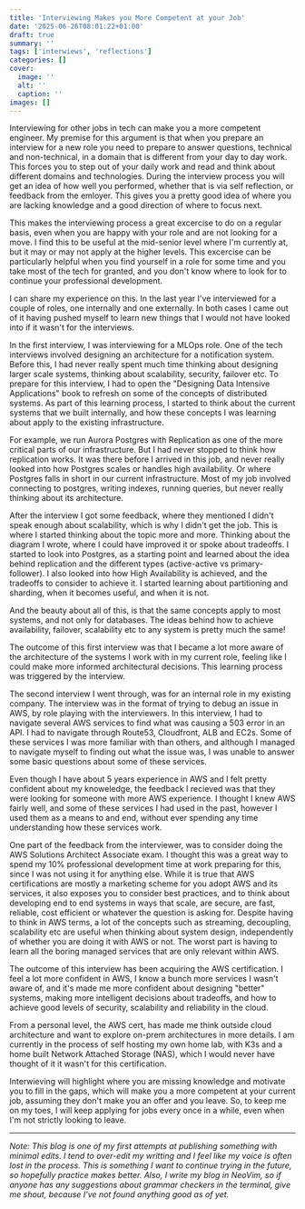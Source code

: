```yaml
---
title: 'Interviewing Makes you More Competent at your Job'
date: '2025-06-26T08:01:22+01:00'
draft: true 
summary: ''
tags: ['interwiews', 'reflections']
categories: []
cover:
  image: ''
  alt: ''
  caption: ''
images: []
---
```


Interviewing for other jobs in tech can make you a more competent engineer. My premise for this argument is that when you prepare an interview for a new role you need to prepare to answer questions, technical and non-technical, in a domain that is different from your day to day work. This forces you to step out of your daily work and read and think about different domains and technologies. During the interview process you will get an idea of how well you performed, whether that is via self reflection, or feedback from the emloyer. This gives you a pretty good idea of where you are lacking knowledge and a good direction of where to focus next.


This makes the interviewing process a great excercise to do on a regular basis, even when you are happy with your role and are not looking for a move. I find this to be useful at the mid-senior level where I'm currently at, but it may or may not apply at the higher levels. This excercise can be particularly helpful when you find yourself in a role for some time and you take most of the tech for granted, and you don't know where to look for to continue your professional development.

I can share my experience on this. In the last year I've interviewed for a couple of roles, one internally and one externally. In both cases I came out of it having pushed myself to learn new things that I would not have looked into if it wasn't for the interviews.

In the first interview, I was interviewing for a MLOps role. One of the tech interviews involved designing an architecture for a notification system. Before this, I had never really spent much time thinking about designing larger scale systems, thinking about scalability, security, failover etc. To prepare for this interview, I had to open the "Designing Data Intensive Applications" book to refresh on some of the concepts of distributed systems. As part of this learning process, I started to think about the current systems that we built internally, and how these concepts I was learning about apply to the existing infrastructure.

For example, we run Aurora Postgres with Replication as one of the more critical parts of our infrastructure. But I had never stopped to think how replication works. It was there before I arrived in this job, and never really looked into how Postgres scales or handles high availability. Or where Postgres falls in short in our current infrastructure. Most of my job involved connecting to postgres, writing indexes, running queries, but never really thinking about its architecture.

After the interview I got some feedback, where they mentioned I didn't speak enough about scalability, which is why I didn't get the job. This is where I started thinking about the topic more and more. Thinking about the diagram I wrote, where I could have improved it or spoke about tradeoffs. I started to look into Postgres, as a starting point and learned about the idea behind replication and the different types (active-active vs primary-follower). I also looked into how High Availability is achieved, and the tradeoffs to consider to achieve it. I started learning about partitioning and sharding, when it becomes useful, and when it is not.

And the beauty about all of this, is that the same concepts apply to most systems, and not only for databases. The ideas behind how to achieve availability, failover, scalability etc to any system is pretty much the same!

The outcome of this first interview was that I became a lot more aware of the architecture of the systems I work with in my current role, feeling like I could make more informed architectural decisions. This learning process was triggered by the interview.

The second interview I went through, was for an internal role in my existing company. The interview was in the format of trying to debug an issue in AWS, by role playing with the interviewers. In this interview, I had to navigate several AWS services to find what was causing a 503 error in an API. I had to navigate through Route53, Cloudfront, ALB and EC2s. Some of these services I was more familiar with than others, and although I managed to navigate myself to finding out what the issue was, I was unable to answer some basic questions about some of these services. 

Even though I have about 5 years experience in AWS and I felt pretty confident about my knoweledge, the feedback I recieved was that they were looking for someone with more AWS experience. I thought I knew AWS fairly well, and some of these services I had used in the past, however I used them as a means to and end, without ever spending any time understanding how these services work.

One part of the feedback from the interviewer, was to consider doing the AWS Solutions Architect Associate exam. I thought this was a great way to spend my 10% professional development time at work preparing for this, since I was not using it for anything else. While it is true that AWS certifications are mostly a marketing scheme for you adopt AWS and its services, it also exposes you to consider best practices, and to think about developing end to end systems in ways that scale, are secure, are fast, reliable, cost efficient or whatever the question is asking for. Despite having to think in AWS terms, a lot of the concepts such as streaming, decoupling, scalability etc are useful when thinking about system design, independently of whether you are doing it with AWS or not. The worst part is having to learn all the boring managed services that are only relevant within AWS.

The outcome of this interview has been acquiring the AWS certification. I feel a lot more confident in AWS, I know a bunch more services I wasn't aware of, and it's made me more confident about designing "better" systems, making more intelligent decisions about tradeoffs, and how to achieve good levels of security, scalability and reliability in the cloud.

From a personal level, the AWS cert, has made me think outside cloud architecture and want to explore on-prem architectures in more details. I am currently in the process of self hosting my own home lab, with K3s and a home built Network Attached Storage (NAS), which I would never have thought of it it wasn't for this certification.

Interwieving will highlight where you are missing knowledge and motivate you to fill in the gaps, which will make you a more competent at your current job, assuming they don't make you an offer and you leave. So, to keep me on my toes, I will keep applying for jobs every once in a while, even when I'm not strictly looking to leave.


---

_Note: This blog is one of my first attempts at publishing something with minimal edits. I tend to over-edit my writting and I feel like my voice is often lost in the process. This is something I want to continue trying in the future, so hopefully practice makes better. Also, I write my blog in NeoVim, so if anyone has any suggestions about grammar checkers in the terminal, give me shout, because I've not found anything good as of yet._
